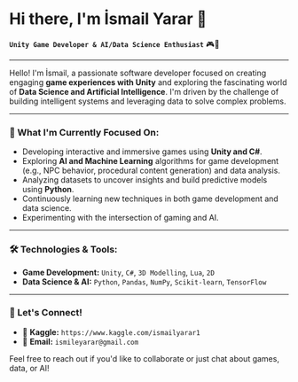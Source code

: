 # Hi there, I'm İsmail Yarar 👋

**`Unity Game Developer & AI/Data Science Enthusiast`** 🎮🧠

---

Hello! I'm İsmail, a passionate software developer focused on creating engaging **game experiences with Unity** and exploring the fascinating world of **Data Science and Artificial Intelligence**. I'm driven by the challenge of building intelligent systems and leveraging data to solve complex problems.

---

### 🌱 What I'm Currently Focused On:

-   Developing interactive and immersive games using **Unity and C#**.
-   Exploring **AI and Machine Learning** algorithms for game development (e.g., NPC behavior, procedural content generation) and data analysis.
-   Analyzing datasets to uncover insights and build predictive models using **Python**.
-   Continuously learning new techniques in both game development and data science.
-   Experimenting with the intersection of gaming and AI.

---

### 🛠️ Technologies & Tools:

-   **Game Development:** `Unity`, `C#`, `3D Modelling`, `Lua`, `2D`
-   **Data Science & AI:** `Python`, `Pandas`, `NumPy`, `Scikit-learn`, `TensorFlow`
 
---

### 🤝 Let's Connect!
- 📧 **Kaggle:** `https://www.kaggle.com/ismailyarar1`
- 📧 **Email:** `ismileyarar@gmail.com`
<p>Feel free to reach out if you'd like to collaborate or just chat about games, data, or AI!</p>


